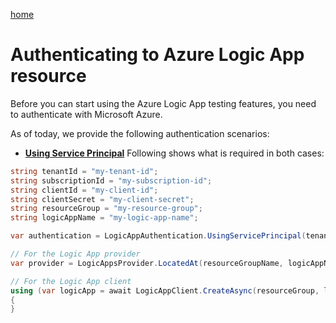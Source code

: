 [home](../README.md)

# Authenticating to Azure Logic App resource

Before you can start using the Azure Logic App testing features, you need to authenticate with Microsoft Azure.

As of today, we provide the following authentication scenarios:

- [**Using Service Principal**](#using-a-service-principal)
Following shows what is required in both cases:

```csharp
string tenantId = "my-tenant-id";
string subscriptionId = "my-subscription-id";
string clientId = "my-client-id";
string clientSecret = "my-client-secret";
string resourceGroup = "my-resource-group";
string logicAppName = "my-logic-app-name";

var authentication = LogicAppAuthentication.UsingServicePrincipal(tenantId, subscriptionId, clientId, clientSecret);

// For the Logic App provider
var provider = LogicAppsProvider.LocatedAt(resourceGroupName, logicAppName, authentication);

// For the Logic App client
using (var logicApp = await LogicAppClient.CreateAsync(resourceGroup, logicAppName, authentication))	
{	
}
```
